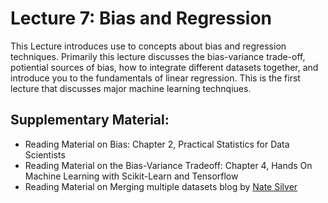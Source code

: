 # Lecture 7: Bias and Regression

This Lecture introduces use to concepts about bias and regression techniques. Primarily this lecture discusses the bias-variance trade-off, potiential sources of bias, how to integrate different datasets together, and introduce you to the fundamentals of linear regression. This is the first lecture that discusses major machine learning technqiues.

## Supplementary Material:
- Reading Material on Bias: Chapter 2, Practical Statistics for Data Scientists
- Reading Material on the Bias-Variance Tradeoff: Chapter 4, Hands On Machine Learning with Scikit-Learn and Tensorflow 
- Reading Material on Merging multiple datasets blog by [Nate Silver](https://fivethirtyeight.com/features/a-users-guide-to-fivethirtyeights-2016-general-election-forecast/)